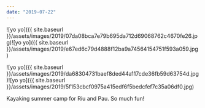 ```yaml
---
date: "2019-07-22"
---
```


![yo yo]({{ site.baseurl }}/assets/images/2019/07da08bca7e79b695da712d69068762c4670fe26.jpg)![yo yo]({{ site.baseurl }}/assets/images/2019/e67ed6c79d4888f12ba9a74564154751f593a059.jpg)

![yo yo]({{ site.baseurl }}/assets/images/2019/da68304731baef8ded44a117cde36fb59d63754d.jpg)![yo yo]({{ site.baseurl }}/assets/images/2019/5f153cbcf0975a415edf6f5bedcfef7c35a06df0.jpg)

Kayaking summer camp for Riu and Pau. So much fun!
